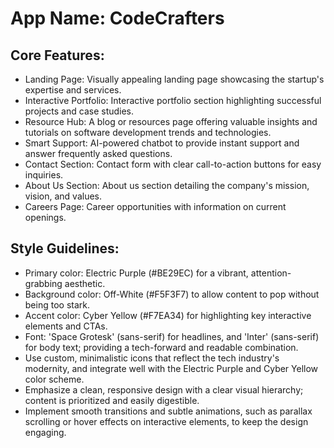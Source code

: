# **App Name**: CodeCrafters

## Core Features:

- Landing Page: Visually appealing landing page showcasing the startup's expertise and services.
- Interactive Portfolio: Interactive portfolio section highlighting successful projects and case studies.
- Resource Hub: A blog or resources page offering valuable insights and tutorials on software development trends and technologies.
- Smart Support: AI-powered chatbot to provide instant support and answer frequently asked questions.
- Contact Section: Contact form with clear call-to-action buttons for easy inquiries.
- About Us Section: About us section detailing the company's mission, vision, and values.
- Careers Page: Career opportunities with information on current openings.

## Style Guidelines:

- Primary color: Electric Purple (#BE29EC) for a vibrant, attention-grabbing aesthetic.
- Background color: Off-White (#F5F3F7) to allow content to pop without being too stark.
- Accent color: Cyber Yellow (#F7EA34) for highlighting key interactive elements and CTAs.
- Font: 'Space Grotesk' (sans-serif) for headlines, and 'Inter' (sans-serif) for body text; providing a tech-forward and readable combination.
- Use custom, minimalistic icons that reflect the tech industry's modernity, and integrate well with the Electric Purple and Cyber Yellow color scheme.
- Emphasize a clean, responsive design with a clear visual hierarchy; content is prioritized and easily digestible.
- Implement smooth transitions and subtle animations, such as parallax scrolling or hover effects on interactive elements, to keep the design engaging.